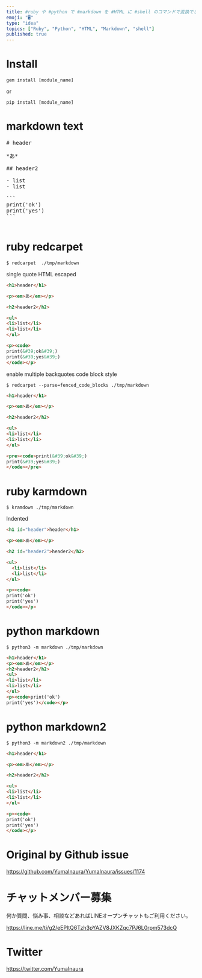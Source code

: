 ```yaml
---
title: #ruby や #python で #markdown を #HTML に #shell のコマンドで変換できるモジュール四種類の簡単な結果
emoji: "🖥"
type: "idea"
topics: ["Ruby", "Python", "HTML", "Markdown", "shell"]
published: true
---
```


# Install

`gem install [module_name]` 

or

`pip install [module_name]`

# markdown text

<pre>
# header 

*あ*

## header2

- list
- list

```
print('ok')
print('yes')
```

</pre>

# ruby redcarpet

```
$ redcarpet  ./tmp/markdown
```

single quote HTML escaped

```html
<h1>header</h1>

<p><em>あ</em></p>

<h2>header2</h2>

<ul>
<li>list</li>
<li>list</li>
</ul>

<p><code>
print(&#39;ok&#39;)
print(&#39;yes&#39;)
</code></p>
```

enable multiple backquotes code block style

```
$ redcarpet --parse=fenced_code_blocks ./tmp/markdown
```

```html
<h1>header</h1>

<p><em>あ</em></p>

<h2>header2</h2>

<ul>
<li>list</li>
<li>list</li>
</ul>

<pre><code>print(&#39;ok&#39;)
print(&#39;yes&#39;)
</code></pre>
```

# ruby karmdown

```
$ kramdown ./tmp/markdown
```

Indented 

```html
<h1 id="header">header</h1>

<p><em>あ</em></p>

<h2 id="header2">header2</h2>

<ul>
  <li>list</li>
  <li>list</li>
</ul>

<p><code>
print('ok')
print('yes')
</code></p>
```

# python markdown


```
$ python3 -m markdown ./tmp/markdown
```

```html
<h1>header</h1>
<p><em>あ</em></p>
<h2>header2</h2>
<ul>
<li>list</li>
<li>list</li>
</ul>
<p><code>print('ok')
print('yes')</code></p>
````

# python markdown2


```
$ python3 -m markdown2 ./tmp/markdown
```

```html
<h1>header</h1>

<p><em>あ</em></p>

<h2>header2</h2>

<ul>
<li>list</li>
<li>list</li>
</ul>

<p><code>
print('ok')
print('yes')
</code></p>
```


# Original by Github issue

https://github.com/YumaInaura/YumaInaura/issues/1174








<!-- Update From Qiita API -->

# チャットメンバー募集


何か質問、悩み事、相談などあればLINEオープンチャットもご利用ください。

https://line.me/ti/g2/eEPltQ6Tzh3pYAZV8JXKZqc7PJ6L0rpm573dcQ





# Twitter


https://twitter.com/YumaInaura


<!-- Update From Qiita API -->


